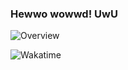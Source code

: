 ### Hewwo wowwd! UwU

![Overview](https://github-readme-stats.vercel.app/api?username=djnhvh&count_private=true&title_color=CC88BB&text_color=885566&bg_color=20,F2FBFF,E6F8FF,FFE6EB,FFF2F5)

![Wakatime](https://github-readme-stats.vercel.app/api/wakatime?username=djnhvh&title_color=CC88BB&text_color=885566&bg_color=20,F2FBFF,E6F8FF,FFE6EB,FFF2F5)
